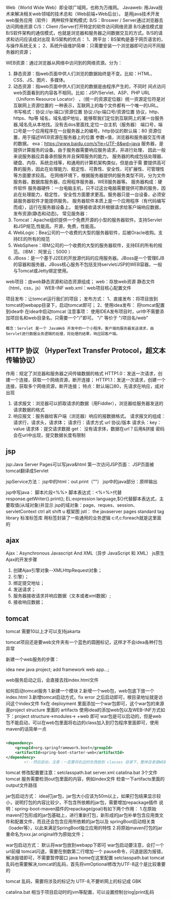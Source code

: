 Web（World Wide Web）即全球广域网，也称为万维网。
Javaweb: 用Java技术来解决相关web领域的技术总和（Web前端+Web后台）。
是用java技术开发web服务应用（软件）
两种软件架构模式:
B/S：Broswer / Server通过浏览器去访问网络资源
C/S：Client /Server打开特定的软件访问网络资源
B/S通信模式是B/S软件架构的通信模式，也就是浏览器和服务器之间数据交互的方式。B/S的请求和访问应该成对出现
B/S架构的优点：
1、跨平台：BS架构是基于网页语言的，与操作系统无关；
2、系统升级维护简单：只需要安装一个浏览器即可访问不同服务器的资源；

WEB资源：通过浏览器从网络中访问到的网络资源。分为：

1. 静态资源：指web页面中供人们浏览的数据始终是不变。比如：HTML、CSS、JS、图片、多媒体。
2. 动态资源：指web页面中供人们浏览的数据是由程序产生的，不同时
   间点访问web页面看到的内容各不相同。比如：JSP/Servlet、ASP、PHP
   URL （Uniform Resource Locator） ，（统一的资源定位器）统一资源定位符是对互联网上资源位置的
   一种表示，互联网上的每个文件都有一个唯一的URL。
   书写格式：协议://ip:端口/资源位置
   协议://ip:端口号/资源位置
   协议，http、https、ftp等
   域名，域名或IP地址，能够帮我们定位到互联网上的某一台服务器,域名先从本地找。没有去dos里面找,定位一台主机（服务器）
   端口号，端口号是一个应用程序在一台服务器上的编号。http协议的默认端：80
   资源位置，用于描述WEB资源在服务器上的位置
   参数=值，浏览器和服务器交互传递的数据。
   exa：https://www.baidu.com/s?ie=UTF-8&wd=java
   服务器，是提供计算服务的设备。由于服务器需要响应服务请求，并进行处理，
   因此一般来说服务器应具备承担服务并且保障服务的能力。
   服务器的构成包括处理器、硬盘、内存、系统总线等，和通用的计算机架构类似，但是由于需
   要提供高可靠的服务，因此在处理能力、稳定性、可靠性、安全性、可扩展性、可管理性等方面要求较高。
   在网络环境下，根据服务器提供的服务类型不同，分为文件服务器，数据库服务器，应用程序服务器，WEB服务器等。
   服务器构成：硬件软件
   服务器硬件：一台电脑主机，只不过这台电脑需要提供可靠的服务，因此在处理能力，稳定性，
   安全性方面要求更高。服务器只是一台设备，必须安装服务器软件才能提供服务。
   服务器软件本质上是一个应用程序（有代码编写而成），运行在服务器设备上。
   能够接收请求并根据请求给客户端响应数据，发布资源(静态和动态)。
   常见服务器：
1. Tomcat：Apache组织提供一个免费开源的小型的服务器软件。支持Servlet和JSP规范,性能高。开源，免费，性能高。
2. WebLogic：Bea公司的一个收费的大型的服务器软件，后被Oracle收购。支持EE的所有的规范
3. WebSphere：IBM公司的一个收费的大型的服务器软件，支持EE的所有的规范。（IBM： 阿里云：5000 ）
4. JBoss：是一个基于J2EE的开放源代码的应用服务器。JBoss是一个管理EJB的容器和服务器，JBoss核心服务不包括支持servlet/JSP的WEB容器，一般与Tomcat或Jetty绑定使用。

web项目：由web静态资源和动态资源组成；
web：存放web资源
静态文件（html，css，js）
WEB-INF
web.xml：web项目核心配置文件

项目发布：让tomcat运行我们的项目；
发布方式：
1、直接发布：将项目放到tomcat的webapp目录下，启动tomcat即可；
2、使用idea发布：
将tomcat配置到idea中
在idea中启动tomcat
注意事项：
使用IDEA发布项目时，url中不需要添加项目名和web目录名。只需要一个"/"即可。  "/" 等价于 "/项目名/web"

	概念：Servlet 是一个 JavaWeb 开发中的一个小程序。客户端向服务器发送请求，由Servlet进行数据业务逻辑的处理，将处理的结果，响应回客户端。

## HTTP 协议 （HyperText Transfer Protocol，超文本传输协议）

作用：规定了浏览器和服务器之间传输数据的格式
HTTP1.0：发送一次请求，创建一个连接，获取一个网络资源，断开连接；
HTTP1.1：发送一次请求，创建一个连接，获取多个网络资源，断开连接；
特点：默认端口80，先请求在响应，成对出现

1. 请求报文：浏览器可以抓取请求的数据（用Fiddler），浏览器给服务器发送的请求数据的格式
2. 响应报文：服务器给客户端（浏览器）响应的报数据格式。
   请求报文的组成：请求行，请求头，请求体；
   请求行：请求方式 url 协议/版本
   请求头：key：value
   请求体：提交请求数据
   get： 没有请求体，数据在url？后用&拼接
   密码会在url中出现，提交数据长度有限制

## jsp

jsp:Java Server Pages可以写java&html
第一次访问JSP页面： JSP页面被tomcat翻译成Servlet

jspService方法：
jsp中的html：out.print（"<html>"）
jsp中的java部分：原样输出

jsp中写java：
脚本片段<%%>
脚本表达式：<%=%>代替response.getWriter().print();
EL:expression language,${}代替脚本表达式，主要取值(从域对象)并显示
jsp的域对象：page、reques、session、servletContext
ctrl alt shift u 框架图
jstl： the javaserver pages standard tag library 标准标签库
用标签封装了一些通用的业务逻辑
c:if,c:foreach就是这里面的

## ajax

Ajax：Asynchronous Javascript And XML（异步 JavaScript 和 XML）
js原生Ajax的开发步骤

1. 创建Ajax引擎对象--XMLHttpRequest对象；
2. 引擎）；
3. 绑定提交地址；
4. 发送请求；
5. 服务器接收请求并响应数据（文本或者xml数据）;
6. 接收响应数据；

## tomcat

tomcat 需要10以上才可以支持jakarta

tomcat项目还是要web文件夹有一个蓝色的圆圈标记，这样才不会idea各种打包异常

新建一个web服务的步骤：

idea new java project; add framework web app...;

web服务启动之后，会直接去找index.html文件

如何启动tomcat服务
1.新建一个模块
2.新增一个web包，web包底下放一个index.html
3.新增tomcat启动方式，fix error 之后启动即可，根目录地址就是访问这个index文件
fix在 deployment 里面添加一个war包即可，这个war包的来源是project structure 里面的 artifacts
使用idea的添加web包以及WEB-INF方式如下：project structure->modules-> +web 即可
war包是可以启动的，但是web包不能启动，可以在web包里面将右边的class加入到打包程序里面即可，使用maven的话简单一点

```xml

<dependency>
    <groupId>org.springframework.boot</groupId>
    <artifactId>spring-boot-starter-web</artifactId>
</dependency>
        <!--然后启动，注意：一定要将右边的东西放到 classes 目录下，整体目录是WEB-INF classes WEB-INF lig...-->
```

tomcat 修改配置要注意：setclasspath.bat server.xml catalina.bat 3个文件
tomcat 服务需要检测out包里面的内容，例如index文件 检查一下artifacts里面的output文件路径

jar包启动方式：
idea打jar包，jar包大小应该为50m以上，如果打包结果显示较小，说明打包的内容比较少，不包含所依赖的jar包，需要增加repackage插件
说明：spring-boot-maven插件的repackage(goal)有如下两个作用：
1.在原始maven打包形成的jar包基础上，进行重新打包，新形成的jar包补单包含应用类文件和配置文件，而且还会包含应用所依赖的jar包以及
springBoot启动相关类（loader等），以此来满足SpringBoot独立应用的特性
2.将原始maven打包的jar重命名为xxx.jar.original作为原始文件；

war包启动方式：
默认将war包放到webapp下即可
war包启动要注意，会打一个url前缀
tomcat闪退，需要在倒数第二行增加一个 pause命令，闪退是因为报错，解决报错即可，不需要暂停窗口
java home在这里配置 setclasspath.bat
tomcat乱码也需要解决,tomcat的乱码，首先将vmOptional修改为UTF-8这个是比较重要的

tomcat 乱码，需要将涉及的标记为 UTF-8,不要听网上的标记成 GBK

catalina.bat 相当于项目启动时的jvm等配置，可以设置控制台log|print乱码
